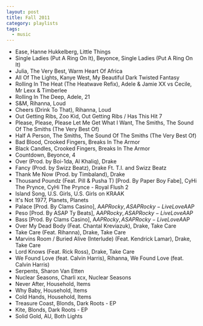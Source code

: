 ```yaml
---
layout: post
title: Fall 2011
category: playlists
tags: 
  - music
---
```


* Ease, Hanne Hukkelberg, Little Things
* Single Ladies (Put A Ring On It), Beyonce, Single Ladies (Put A Ring On It)
* Julia, The Very Best, Warm Heart Of Africa
* All Of The Lights, Kanye West, My Beautiful Dark Twisted Fantasy
* Rolling In The Heat (The Heatwave Refix), Adele &#38; Jamie XX vs Cecile, Mr Lexx &#38; Timberlee
* Rolling In The Deep, Adele, 21
* S&#38;M, Rihanna, Loud
* Cheers (Drink To That), Rihanna, Loud
* Out Getting Ribs, Zoo Kid, Out Getting Ribs / Has This Hit 7
* Please, Please, Please Let Me Get What I Want, The Smiths, The Sound Of The Smiths (The Very Best Of)
* Half A Person, The Smiths, The Sound Of The Smiths (The Very Best Of)
* Bad Blood, Crooked Fingers, Breaks In The Armor
* Black Candles, Crooked Fingers, Breaks In The Armor
* Countdown, Beyonce, 4
* Over (Prod. by Boi-1da, Al Khaliq), Drake
* Fancy (Prod. by Swizz Beatz), Drake Ft. T.I. and Swizz Beatz
* Thank Me Now (Prod. by Timbaland), Drake
* Thousand Poundz (Feat. Pill &#38; Pusha T) [Prod. By Paper Boy Fabe], CyHi The Prynce, CyHi The Prynce - Royal Flush 2
* Island Song, U.S. Girls, U.S. Girls on KRAAK
* It's Not 1977, Planets, Planets
* Palace [Prod. By Clams Casino], A$AP Rocky, ASAP Rocky - LiveLoveA$AP
* Peso [Prod. By ASAP Ty Beats], A$AP Rocky, ASAP Rocky - LiveLoveA$AP
* Bass [Prod. By Clams Casino], A$AP Rocky, ASAP Rocky - LiveLoveA$AP
* Over My Dead Body (Feat. Chantal Kreviazuk), Drake, Take Care
* Take Care (Feat. Rihanna), Drake, Take Care
* Marvins Room / Buried Alive (Interlude) (Feat. Kendrick Lamar), Drake, Take Care
* Lord Knows (Feat. Rick Ross), Drake, Take Care
* We Found Love (feat. Calvin Harris), Rihanna, We Found Love (feat. Calvin Harris)
* Serpents, Sharon Van Etten
* Nuclear Seasons, Charli xcx, Nuclear Seasons
* Never After, Household, Items
* Why Baby, Household, Items
* Cold Hands, Household, Items
* Treasure Coast, Blonds, Dark Roots - EP
* Kite, Blonds, Dark Roots - EP
* Solid Gold, AU, Both Lights